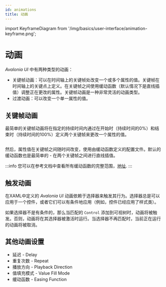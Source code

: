 ```yaml
---
id: animations
title: 动画
---
```


import KeyframeDiagram from '/img/basics/user-interface/animation-keyframe.png';

# 动画

_Avalonia UI_ 中有两种类型的动画：

* 关键帧动画：可以在时间轴上的关键帧处改变一个或多个属性的值。关键帧在时间轴上的关键点上定义。在关键帧之间使用缓动函数（默认情况下是直线插值）调整正在更改的属性。关键帧动画是一种非常灵活的动画类型。
* 过渡动画：可以改变一个单一属性的值。

## 关键帧动画

最简单的关键帧动画将在指定的持续时间内通过在开始时（持续时间的0%）和结束时（持续时间的100%）定义两个关键帧来更改一个属性的值。

<img src={KeyframeDiagram} alt=''/>

然后，属性值在关键帧之间随时间改变，使用由缓动函数定义的配置文件。默认的缓动函数也是最简单的 - 在两个关键帧之间进行直线插值。

:::info
您可以在参考文档中查看所有缓动函数的完整范围，[地址](../../reference/animation-settings.md).
:::

## 触发动画

在XAML中定义的 _Avalonia UI_ 动画依赖于选择器来触发其行为。选择器总是可以应用于一个控件，或者它们可以有条件地应用（例如，控件已经应用了样式类）。

如果选择器不是有条件的，那么当匹配的 `Control` 添加到可视树时，动画将被触发。否则，动画将在其选择器被激活时运行。当选择器不再匹配时，当前正在运行的动画将被取消。

## 其他动画设置

* 延迟 - Delay
* 重复次数 - Repeat
* 播放方向 - Playback Direction
* 值填充模式 - Value Fill Mode
* 缓动函数 - Easing Function
